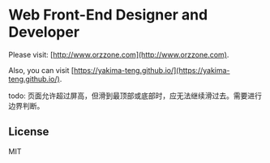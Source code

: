 # Web Front-End Designer and Developer

Please visit: [http://www.orzzone.com](http://www.orzzone.com).

Also, you can visit [https://yakima-teng.github.io/](https://yakima-teng.github.io/).

todo: 页面允许超过屏高，但滑到最顶部或底部时，应无法继续滑过去。需要进行边界判断。

## License

MIT
